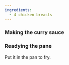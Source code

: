 ```yaml
---
ingredients:
  - 4 chicken breasts
---
```


### Making the curry sauce

### Readying the pane

Put it in the pan to fry.
